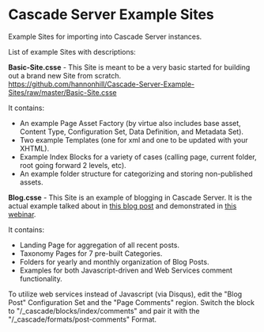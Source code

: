 Cascade Server Example Sites
============================

Example Sites for importing into Cascade Server instances.

List of example Sites with descriptions:

**Basic-Site.csse** - This Site is meant to be a very basic started for building out a brand new Site from scratch.<br />
https://github.com/hannonhill/Cascade-Server-Example-Sites/raw/master/Basic-Site.csse

It contains:

* An example Page Asset Factory (by virtue also includes base asset, Content Type, Configuration Set, Data Definition, and Metadata Set).
* Two example Templates (one for xml and one to be updated with your XHTML).
* Example Index Blocks for a variety of cases (calling page, current folder, root going forward 2 levels, etc).
* An example folder structure for categorizing and storing non-published assets.

**Blog.csse** - This Site is an example of blogging in Cascade Server. It is the actual example talked about in [this blog post](http://www.hannonhill.com/news/blog/2012/blogging-with-cascade-server.html) and demonstrated in [this webinar](http://www.hannonhill.com/products/demos/setting-up-blogging-in-cascade-webinar-form.html).

It contains:

* Landing Page for aggregation of all recent posts.
* Taxonomy Pages for 7 pre-built Categories.
* Folders for yearly and monthly organization of Blog Posts.
* Examples for both Javascript-driven and Web Services comment functionality.

To utilize web services instead of Javascript (via Disqus), edit the "Blog Post" Configuration Set and the "Page Comments" region. Switch the block to "/_cascade/blocks/index/comments" and pair it with the "/_cascade/formats/post-comments" Format.